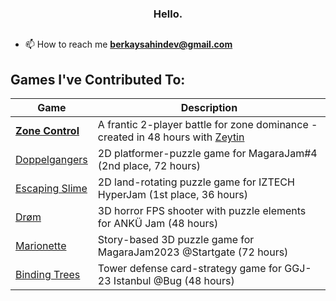 ### <div align="center"> Hello. </div>  

<h2 align="center"></h2>

- 📫 How to reach me **berkaysahindev@gmail.com**

## Games I've Contributed To:

| Game | Description |
|------|-------------|
| [**Zone Control**](https://berkaysahiin.itch.io/zone-control) | A frantic 2-player battle for zone dominance - created in 48 hours with [Zeytin](https://github.com/berkaysahiin/zeytin)|
| [Doppelgangers](https://sezg.itch.io/doppelgangers) | 2D platformer-puzzle game for MagaraJam#4 (2nd place, 72 hours) |
| [Escaping Slime](https://sezg.itch.io/escaping-slime) | 2D land-rotating puzzle game for IZTECH HyperJam (1st place, 36 hours) |
| [Drøm](https://www.youtube.com/watch?v=52NXupbA080) | 3D horror FPS shooter with puzzle elements for ANKÜ Jam (48 hours) |
| [Marionette](https://www.youtube.com/watch?v=gJIJdJhdsiM&ab_channel=EmirhanDemir) | Story-based 3D puzzle game for MagaraJam2023 @Startgate (72 hours) |
| [Binding Trees](https://mertbalkan.itch.io/binding-trees) | Tower defense card-strategy game for GGJ-23 Istanbul @Bug (48 hours) |

